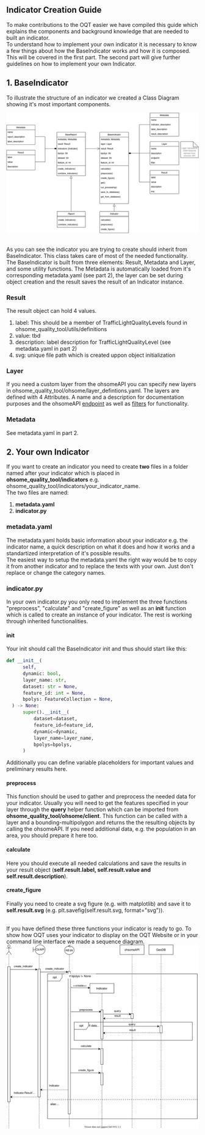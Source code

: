 ## Indicator Creation Guide

To make contributions to the OQT easier we have compiled this guide which explains the components and background knowledge that are needed to built an indicator.<br>
To understand how to implement your own indicator it is necessary to know a few things about how the BaseIndicator works and how it is composed. This will be covered in the first part. The second part will give further guidelines on how to implement your own Indicator.


## 1. BaseIndicator

To illustrate the structure of an indicator we created a Class Diagram showing it's most important components. 
<div align="center">
  <img src="./UML-Class-Diagram.png">
</div>
<br>

As you can see the indicator you are trying to create should inherit from BaseIndicator. This class takes care of most of the needed functionality. The BaseIndicator is built from three elements: Result, Metadata and Layer, and some utility functions. The Metadata is automatically loaded from it's corresponding metadata.yaml (see part 2), the layer can be set during object creation and the result saves the result of an Indicator instance. 

### Result
The result object can hold 4 values. 

1. label: This should be a member of TrafficLightQualityLevels found in ohsome_quality_tool/utils/definitions
2. value: tbd
3. description: label description for TrafficLightQualityLevel (see metadata.yaml in part 2)
4. svg: unique file path which is created uppon object initialization

### Layer
If you need a custom layer from the ohsomeAPI you can specify new layers in ohsome_quality_tool/ohsome/layer_defintions.yaml. The layers are defined with 4 Attributes. A name and a description for documentation purposes and the ohsomeAPI <a href=https://docs.ohsome.org/ohsome-api/stable/endpoints.html target="_blank">endpoint</a> as well as <a href=https://docs.ohsome.org/ohsome-api/stable/filter.html target="_blank">filters</a> for functionality.

### Metadata
See metadata.yaml in part 2.

## 2. Your own Indicator

If you want to create an indicator you need to create **two** files in a folder named after your indicator which is placed in **ohsome_quality_tool/indicators** e.g. ohsome_quality_tool/indicators/your_indicator_name.<br>
The two files are named:

1. **metadata.yaml**
2. **indicator.py**

### metadata.yaml

The metadata.yaml holds basic information about your indicator e.g. the indicator name, a quick description on what it does and how it works and a standartized interpretation of it's possible results.<br>
The easiest way to setup the metadata.yaml the right way would be to copy it from another indicator and to replace the texts with your own. Just don't replace or change the category names.

### indicator.py

In your own indicator.py you only need to implement the three functions "preprocess", "calculate" and "create_figure" as well as an __init__ function which is called to create an instance of your indicator. The rest is working through inherited functionalities.

#### init
Your init should call the BaseIndicator init and thus should start like this:
```python
def __init__(
      self,
      dynamic: bool,
      layer_name: str,
      dataset: str = None,
      feature_id: int = None,
      bpolys: FeatureCollection = None,
  ) -> None:
      super().__init__(
          dataset=dataset,
          feature_id=feature_id,
          dynamic=dynamic,
          layer_name=layer_name,
          bpolys=bpolys,
      )
```

Additionally you can define variable placeholders for important values and preliminary results here.

#### preprocess

This function should be used to gather and preprocess the needed data for your indicator. Usually you will need to get the features specified in your layer through the **query** helper function which can be imported from **ohsome_quality_tool/ohsome/client**. This function can be called with a layer and a bounding-multipolygon and returns the the resulting objects by calling the ohsomeAPI. If you need additional data, e.g. the population in an area, you should prepare it here too.

#### calculate

Here you should execute all needed calculations and save the results in your result object (**self.result.label, self.result.value and self.result.description**). 

#### create_figure

Finally you need to create a svg figure (e.g. with matplotlib) and save it to **self.result.svg** (e.g. plt.savefig(self.result.svg, format="svg")).

<br>
If you have defined these three functions your indicator is ready to go. To show how OQT uses your indicator to display on the OQT Website or in your command line interface we made a sequence diagram. 
<div align="center">
  <img src="./create_indicator.svg">
</div>
<br>
